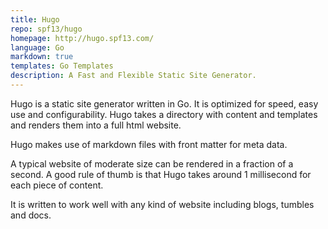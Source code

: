 ```yaml
---
title: Hugo
repo: spf13/hugo
homepage: http://hugo.spf13.com/
language: Go
markdown: true
templates: Go Templates
description: A Fast and Flexible Static Site Generator.
---
```


Hugo is a static site generator written in Go. It is optimized for
speed, easy use and configurability. Hugo takes a directory with content and
templates and renders them into a full html website.

Hugo makes use of markdown files with front matter for meta data.

A typical website of moderate size can be
rendered in a fraction of a second. A good rule of thumb is that Hugo
takes around 1 millisecond for each piece of content.

It is written to work well with any
kind of website including blogs, tumbles and docs.
